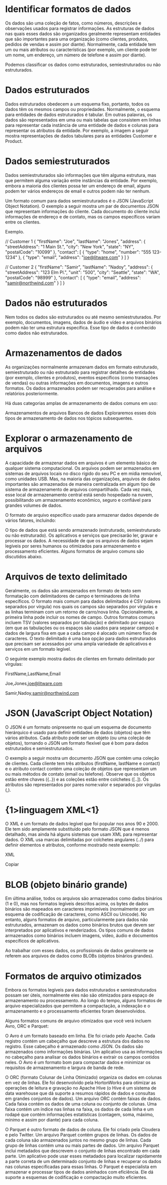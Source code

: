 # Identificar formatos de dados

Os dados são uma coleção de fatos, como números, descrições e observações usados para registrar informações. As estruturas de dados nas quais esses dados são organizados geralmente representam entidades que são importantes para uma organização (como clientes, produtos, pedidos de vendas e assim por diante). Normalmente, cada entidade tem um ou mais atributos ou características (por exemplo, um cliente pode ter um nome, um endereço, um número de telefone e assim por diante).

Podemos classificar os dados como estruturados, semiestruturados ou não estruturados.

# Dados estruturados

Dados estruturados obedecem a um esquema fixo, portanto, todos os dados têm os mesmos campos ou propriedades. Normalmente, o esquema para entidades de dados estruturados é tabular. Em outras palavras, os dados são representados em uma ou mais tabelas que consistem em linhas para representar cada instância de uma entidade de dados e colunas para representar os atributos da entidade. Por exemplo, a imagem a seguir mostra representações de dados tabulares para as entidades Customer e Product.



# Dados semiestruturados
Dados semiestruturados são informações que têm alguma estrutura, mas que permitem alguma variação entre instâncias da entidade. Por exemplo, embora a maioria dos clientes possa ter um endereço de email, alguns podem ter vários endereços de email e outros podem não ter nenhum.

Um formato comum para dados semiestruturados é o JSON (JavaScript Object Notation). O exemplo a seguir mostra um par de documentos JSON que representam informações do cliente. Cada documento do cliente inclui informações de endereço e de contato, mas os campos específicos variam entre os clientes.

Exemplo. </p>
// Customer 1
{
  "firstName": "Joe",
  "lastName": "Jones",
  "address":
  {
    "streetAddress": "1 Main St.",
    "city": "New York",
    "state": "NY",
    "postalCode": "10099"
  },
  "contact":
  [
    {
      "type": "home",
      "number": "555 123-1234"
    },
    {
      "type": "email",
      "address": "joe@litware.com"
    }
  ]
}

// Customer 2
{
  "firstName": "Samir",
  "lastName": "Nadoy",
  "address":
  {
    "streetAddress": "123 Elm Pl.",
    "unit": "500",
    "city": "Seattle",
    "state": "WA",
    "postalCode": "98999"
  },
  "contact":
  [
    {
      "type": "email",
      "address": "samir@northwind.com"
    }
  ]
}

# Dados não estruturados
Nem todos os dados são estruturados ou até mesmo semiestruturados. Por exemplo, documentos, imagens, dados de áudio e vídeo e arquivos binários podem não ter uma estrutura específica. Esse tipo de dados é conhecido como dados não estruturados.

# Armazenamentos de dados

As organizações normalmente armazenam dados em formato estruturado, semiestruturado ou não estruturado para registrar detalhes de entidades (por exemplo, clientes e produtos), eventos específicos (como transações de vendas) ou outras informações em documentos, imagens e outros formatos. Os dados armazenados podem ser recuperados para análise e relatórios posteriormente.

Há duas categorias amplas de armazenamento de dados comuns em uso:

Armazenamentos de arquivos
Bancos de dados
Exploraremos esses dois tipos de armazenamento de dados nos tópicos subsequentes.

# Explorar o armazenamento de arquivos

A capacidade de armazenar dados em arquivos é um elemento básico de qualquer sistema computacional. Os arquivos podem ser armazenados em sistemas de arquivos locais no disco rígido do seu PC e em mídia removível, como unidades USB. Mas, na maioria das organizações, arquivos de dados importantes são armazenados de maneira centralizada em algum tipo de sistema de armazenamento de arquivos compartilhado. Cada vez mais, esse local de armazenamento central está sendo hospedado na nuvem, possibilitando um armazenamento econômico, seguro e confiável para grandes volumes de dados.

O formato de arquivo específico usado para armazenar dados depende de vários fatores, incluindo:

O tipo de dados que está sendo armazenado (estruturado, semiestruturado ou não estruturado).
Os aplicativos e serviços que precisarão ler, gravar e processar os dados.
A necessidade de que os arquivos de dados sejam legíveis por seres humanos ou otimizados para armazenamento e processamento eficientes.
Alguns formatos de arquivo comuns são discutidos abaixo.

# Arquivos de texto delimitado
Geralmente, os dados são armazenados em formato de texto sem formatação com delimitadores de campo e terminadores de linha específicos. O formato mais comum para dados delimitados é CSV (valores separados por vírgula) nos quais os campos são separados por vírgulas e as linhas terminam com um retorno de carro/nova linha. Opcionalmente, a primeira linha pode incluir os nomes de campo. Outros formatos comuns incluem TSV (valores separados por tabulação) e delimitado por espaço (em que as tabulações ou os espaços são usados para separar campos) e dados de largura fixa em que a cada campo é alocado um número fixo de caracteres. O texto delimitado é uma boa opção para dados estruturados que precisam ser acessados por uma ampla variedade de aplicativos e serviços em um formato legível.

O seguinte exemplo mostra dados de clientes em formato delimitado por vírgulas:

FirstName,LastName,Email </p>
Joe,Jones,joe@litware.com </p>
Samir,Nadoy,samir@northwind.com </p>


# JSON (JavaScript Object Notation)
O JSON é um formato onipresente no qual um esquema de documento hierárquico é usado para definir entidades de dados (objetos) que têm vários atributos. Cada atributo pode ser um objeto (ou uma coleção de objetos), tornando o JSON um formato flexível que é bom para dados estruturados e semiestruturados.

O exemplo a seguir mostra um documento JSON que contém uma coleção de clientes. Cada cliente tem três atributos (firstName, lastName e contact) e o atributo contact contém uma coleção de objetos que representam um ou mais métodos de contato (email ou telefone). Observe que os objetos estão entre chaves ({..}) e as coleções estão entre colchetes ([..]). Os atributos são representados por pares nome:valor e separados por vírgulas (,).

# {1>linguagem XML<1}
O XML é um formato de dados legível que foi popular nos anos 90 e 2000. Ele tem sido amplamente substituído pelo formato JSON que é menos detalhado, mas ainda há alguns sistemas que usam XML para representar dados. O XML usa marcas delimitadas por colchetes angulares (../) para definir elementos e atributos, conforme mostrado neste exemplo:

XML

Copiar
<Customers>
  <Customer name="Joe" lastName="Jones">
    <ContactDetails>
      <Contact type="home" number="555 123-1234"/>
      <Contact type="email" address="joe@litware.com"/>
    </ContactDetails>
  </Customer>
  <Customer name="Samir" lastName="Nadoy">
    <ContactDetails>
      <Contact type="email" address="samir@northwind.com"/>
    </ContactDetails>
  </Customer>
</Customers>

# BLOB (objeto binário grande)
Em última análise, todos os arquivos são armazenados como dados binários (1 e 0), mas nos formatos legíveis descritos acima, os bytes de dados binários são mapeados em caracteres imprimíveis (normalmente por um esquema de codificação de caracteres, como ASCII ou Unicode). No entanto, alguns formatos de arquivo, particularmente para dados não estruturados, armazenam os dados como binários brutos que devem ser interpretados por aplicativos e renderizados. Os tipos comuns de dados armazenados como binários incluem imagens, vídeo, áudio e documentos específicos de aplicativos.

Ao trabalhar com esses dados, os profissionais de dados geralmente se referem aos arquivos de dados como BLOBs (objetos binários grandes).

# Formatos de arquivo otimizados
Embora os formatos legíveis para dados estruturados e semiestruturados possam ser úteis, normalmente eles não são otimizados para espaço de armazenamento ou processamento. Ao longo do tempo, alguns formatos de arquivo especializados que permitem a compactação, a indexação e o armazenamento e o processamento eficientes foram desenvolvidos.

Alguns formatos comuns de arquivo otimizados que você verá incluem Avro, ORC e Parquet:

O Avro é um formato baseado em linha. Ele foi criado pelo Apache. Cada registro contém um cabeçalho que descreve a estrutura dos dados no registro. Esse cabeçalho é armazenado como JSON. Os dados são armazenados como informações binárias. Um aplicativo usa as informações no cabeçalho para analisar os dados binários e extrair os campos contidos neles. O Avro é um formato bom para compactar dados e minimizar os requisitos de armazenamento e largura de banda de rede.

O ORC (formato Colunar de Linha Otimizado) organiza os dados em colunas em vez de linhas. Ele foi desenvolvido pela HortonWorks para otimizar as operações de leitura e gravação no Apache Hive (o Hive é um sistema de data warehouse que dá suporte a resumos rápidos de dados e consultas em grandes conjuntos de dados). Um arquivo ORC contém faixas de dados. Cada faixa contém os dados de uma coluna ou conjunto de colunas. Uma faixa contém um índice nas linhas na faixa, os dados de cada linha e um rodapé que contém informações estatísticas (contagem, soma, máximo, mínimo e assim por diante) para cada coluna.

O Parquet é outro formato de dados de coluna. Ele foi criado pela Cloudera e pelo Twitter. Um arquivo Parquet contém grupos de linhas. Os dados de cada coluna são armazenados juntos no mesmo grupo de linhas. Cada grupo de linhas contém uma ou mais partes de dados. Um arquivo Parquet inclui metadados que descrevem o conjunto de linhas encontrado em cada parte. Um aplicativo pode usar esses metadados para localizar rapidamente a parte correta de um determinado conjunto de linhas e recuperar os dados nas colunas especificadas para essas linhas. O Parquet é especialista em armazenar e processar tipos de dados aninhados com eficiência. Ele dá suporte a esquemas de codificação e compactação muito eficientes.
